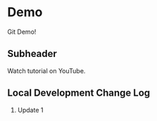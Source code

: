 # Demo

Git Demo!

## Subheader

Watch tutorial on YouTube.

## Local Development Change Log

1. Update 1
